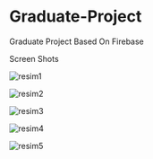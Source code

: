 # Graduate-Project
Graduate Project Based On Firebase

Screen Shots

![resim1](https://user-images.githubusercontent.com/11246572/27508789-d5591be2-58f5-11e7-8b22-8e57ddec3fd8.jpg)

![resim2](https://user-images.githubusercontent.com/11246572/27508790-d55f2348-58f5-11e7-8e1a-660ea9ffdd91.jpg)

![resim3](https://user-images.githubusercontent.com/11246572/27508791-d56451a6-58f5-11e7-9386-4673c73f6d54.jpg)

![resim4](https://user-images.githubusercontent.com/11246572/27508792-d5652270-58f5-11e7-92ca-9dbf6b325f83.jpg)

![resim5](https://user-images.githubusercontent.com/11246572/27508793-d569819e-58f5-11e7-800f-7cc7da4bd1e3.jpg)
